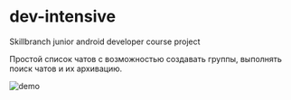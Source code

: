 # dev-intensive
Skillbranch junior android developer course project

Простой список чатов с возможностью создавать группы, выполнять поиск чатов и их архивацию.

![demo](demo.gif)
